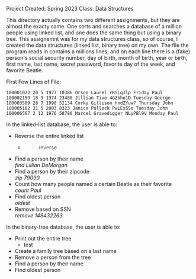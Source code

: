 Project Created: Spring 2023
Class: Data Structures

This directory actually contains two different assignments, but they are almost the exacty same. One sorts and searches a database of a million people using linked list, and one does the same thing but using a binary tree. This assignemnt was for my data structures class, so of course, I created the data structures (linked list, binary tree) on my own. The file the program reads in contains a millions lines, and on each line there is a (fake) person's social security number, day of birth, month of birth, year or birth, first name, last name, secret password, favorite day of the week, and favorite Beatle.

First Few Lines of File:
```
100001072 20 5 1977 10386 Orson Laurel rRSLqJlp Friday Paul  
100002159 18 9 1974 23480 Jillian Tivo 4GZbho1D Tuesday George  
100003509 28 7 1998 52134 Corky Gillison hndZYuw7 Thursday John  
100005182 31 5 2003 8323 Janice Pollock PwLExSSo Tuesday John  
100006567 2 12 1976 58780 Marcel Gravedigger NLyPBl9V Monday Paul  
```


In the linked-list database, the user is able to:
* Reverse the entire linked list  
    * > reverse
* Find a person by their name   
        *find Lillian DeMorgan*
* Find a person by their zipcode  
        *zip 79090*
* Count how many people named a certain Beatle as their favorite  
        *count Paul*
* Find oldest person  
        *oldest* 
* Remove based on SSN  
        *remove 148432263*

In the binary-tree database, the user is able to:
* Print out the entire tree
    * test
* Create a family tree based on a last name
* Remove a person from the tree
* Find a person by their name 
* Find oldest person

